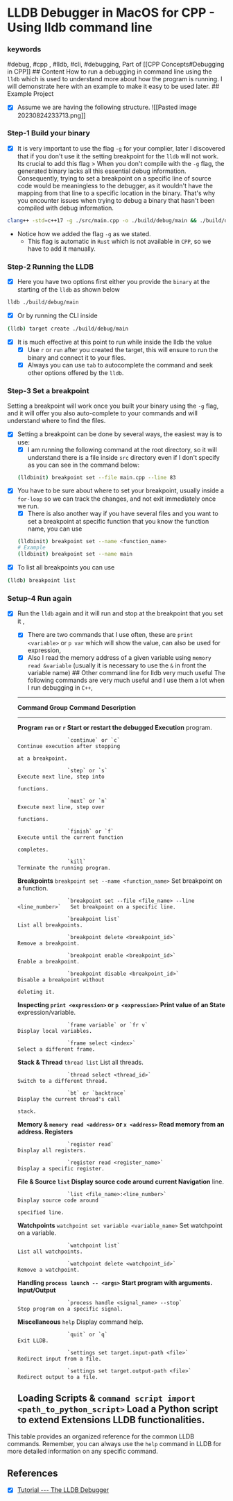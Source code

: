 # LLDB Debugger in MacOS for CPP - Using lldb command line

### keywords

#debug, #cpp , #lldb, #cli, #debugging, Part of \[\[CPP
Concepts#Debugging in CPP\]\] \## Content How to run a debugging in
command line using the `lldb` which is used to understand more about how
the program is running. I will demonstrate here with an example to make
it easy to be used later. \## Example Project

-   [x] Assume we are having the following structure. \![\[Pasted image
    20230824233713.png\]\]

### Step-1 Build your binary

-   [x] It is very important to use the flag `-g` for your complier,
    later I discovered that if you don't use it the setting breakpoint
    for the `lldb` will not work. Its crucial to add this flag \> When
    you don't compile with the `-g` flag, the generated binary lacks all
    this essential debug information. Consequently, trying to set a
    breakpoint on a specific line of source code would be meaningless to
    the debugger, as it wouldn't have the mapping from that line to a
    specific location in the binary. That's why you encounter issues
    when trying to debug a binary that hasn't been compiled with debug
    information.

``` sh
clang++ -std=c++17 -g ./src/main.cpp -o ./build/debug/main && ./build/debug/main
```

-   Notice how we added the flag `-g` as we stated.
    -   This flag is automatic in `Rust` which is not available in
        `CPP`, so we have to add it manually.

### Step-2 Running the LLDB

-   [x] Here you have two options first either you provide the `binary`
    at the starting of the `lldb` as shown below

``` sh
lldb ./build/debug/main
```

-   [x] Or by running the CLI inside

``` sh
(lldb) target create ./build/debug/main
```

-   [x] It is much effective at this point to run while inside the lldb
    the value
    -   [x] Use `r` or `run` after you created the target, this will
        ensure to run the binary and connect it to your files.
    -   [x] Always you can use `tab` to autocomplete the command and
        seek other options offered by the `lldb`.

### Step-3 Set a breakpoint

Setting a breakpoint will work once you built your binary using the `-g`
flag, and it will offer you also auto-complete to your commands and will
understand where to find the files.

-   [x] Setting a breakpoint can be done by several ways, the easiest
    way is to use:
    -   [x] I am running the following command at the root directory, so
        it will understand there is a file inside `src` directory even
        if I don't specify as you can see in the command below:

    ``` sh
    (lldbinit) breakpoint set --file main.cpp --line 83
    ```
-   [x] You have to be sure about where to set your breakpoint, usually
    inside a `for-loop` so we can track the changes, and not exit
    immediately once we run.
    -   [x] There is also another way if you have several files and you
        want to set a breakpoint at specific function that you know the
        function name, you can use

    ``` sh
    (lldbinit) breakpoint set --name <function_name>
    # Example
    (lldbinit) breakpoint set --name main
    ```
-   [x] To list all breakpoints you can use

``` sh
(lldb) breakpoint list
```

### Setup-4 Run again

-   [x] Run the `lldb` again and it will run and stop at the breakpoint
    that you set it ,
    -   [x] There are two commands that I use often, these are
        `print <variable>` or `p var` which will show the value, can
        also be used for expression,
    -   [x] Also I read the memory address of a given variable using
        `memory read &variable` (usually it is necessary to use the `&`
        in front the variable name) \## Other command line for lldb very
        much useful The following commands are very much useful and I
        use them a lot when I run debugging in `C++`,

  -----------------------------------------------------------------------------------------------------------------
  **Command Group**   **Command**                                                **Description**
  ------------------- ---------------------------------------------------------- ----------------------------------
  **Program           `run` or `r`                                               Start or restart the debugged
  Execution**                                                                    program.

                      `continue` or `c`                                          Continue execution after stopping
                                                                                 at a breakpoint.

                      `step` or `s`                                              Execute next line, step into
                                                                                 functions.

                      `next` or `n`                                              Execute next line, step over
                                                                                 functions.

                      `finish` or `f`                                            Execute until the current function
                                                                                 completes.

                      `kill`                                                     Terminate the running program.

  **Breakpoints**     `breakpoint set --name <function_name>`                    Set breakpoint on a function.

                      `breakpoint set --file <file_name> --line <line_number>`   Set breakpoint on a specific line.

                      `breakpoint list`                                          List all breakpoints.

                      `breakpoint delete <breakpoint_id>`                        Remove a breakpoint.

                      `breakpoint enable <breakpoint_id>`                        Enable a breakpoint.

                      `breakpoint disable <breakpoint_id>`                       Disable a breakpoint without
                                                                                 deleting it.

  **Inspecting        `print <expression>` or `p <expression>`                   Print value of an
  State**                                                                        expression/variable.

                      `frame variable` or `fr v`                                 Display local variables.

                      `frame select <index>`                                     Select a different frame.

  **Stack & Thread**  `thread list`                                              List all threads.

                      `thread select <thread_id>`                                Switch to a different thread.

                      `bt` or `backtrace`                                        Display the current thread's call
                                                                                 stack.

  **Memory &          `memory read <address>` or `x <address>`                   Read memory from an address.
  Registers**

                      `register read`                                            Display all registers.

                      `register read <register_name>`                            Display a specific register.

  **File & Source     `list`                                                     Display source code around current
  Navigation**                                                                   line.

                      `list <file_name>:<line_number>`                           Display source code around
                                                                                 specified line.

  **Watchpoints**     `watchpoint set variable <variable_name>`                  Set watchpoint on a variable.

                      `watchpoint list`                                          List all watchpoints.

                      `watchpoint delete <watchpoint_id>`                        Remove a watchpoint.

  **Handling          `process launch -- <args>`                                 Start program with arguments.
  Input/Output**

                      `process handle <signal_name> --stop`                      Stop program on a specific signal.

  **Miscellaneous**   `help`                                                     Display command help.

                      `quit` or `q`                                              Exit LLDB.

                      `settings set target.input-path <file>`                    Redirect input from a file.

                      `settings set target.output-path <file>`                   Redirect output to a file.

  **Loading Scripts & `command script import <path_to_python_script>`            Load a Python script to extend
  Extensions**                                                                   LLDB functionalities.
  -----------------------------------------------------------------------------------------------------------------

This table provides an organized reference for the common LLDB commands.
Remember, you can always use the `help` command in LLDB for more
detailed information on any specific command.


## References

-   [x] [Tutorial --- The LLDB
    Debugger](https://lldb.llvm.org/use/tutorial.html)
